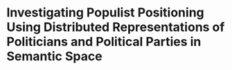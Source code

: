 # Investigating Populist Positioning Using Distributed Representations of Politicians and Political Parties in Semantic Space

